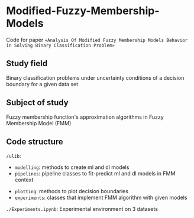 # Modified-Fuzzy-Membership-Models
Code for paper `«Analysis Of Modified Fuzzy Membership Models Behavior in Solving Binary Classification Problem»`  


## Study field 
Binary classification problems under uncertainty conditions of a decision boundary for a given data set  


## Subject of study
Fuzzy membership function's approximation algorithms in Fuzzy Membership Model (FMM)

## Code structure
`/ulib`:  
*  `modelling`: methods to create ml and dl models  
*  `pipelines`: pipeline classes to fit-predict ml and dl models in FMM context  
-  `plotting`: methods to plot decision boundaries  
-  `experiments`: classes that implement FMM algorithm with given models  

`./Experiments.ipynb`: Experimental environment on 3 datasets





